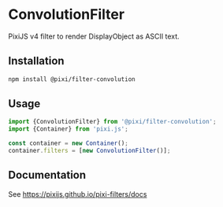 # ConvolutionFilter

PixiJS v4 filter to render DisplayObject as ASCII text.

## Installation

```bash
npm install @pixi/filter-convolution
```

## Usage

```js
import {ConvolutionFilter} from '@pixi/filter-convolution';
import {Container} from 'pixi.js';

const container = new Container();
container.filters = [new ConvolutionFilter()];
```

## Documentation

See https://pixijs.github.io/pixi-filters/docs